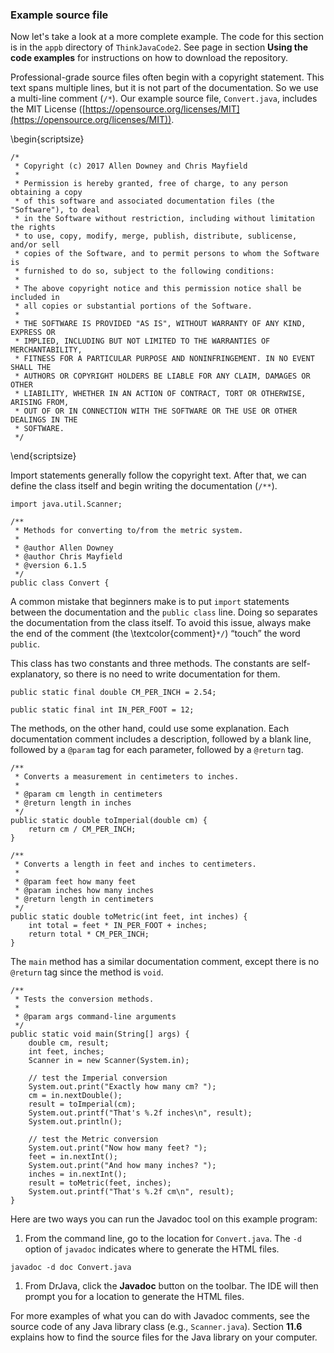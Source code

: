###  Example source file


Now let's take a look at a more complete example.
The code for this section is in the `appb` directory of `ThinkJavaCode2`.
See page in section **Using the code examples** for instructions on how to download the repository.

Professional-grade source files often begin with a copyright statement.
This text spans multiple lines, but it is not part of the documentation.
So we use a multi-line comment (`/*`).
Our example source file, `Convert.java`, includes the MIT License ([https://opensource.org/licenses/MIT](https://opensource.org/licenses/MIT)).


\begin{scriptsize}
```code
/*
 * Copyright (c) 2017 Allen Downey and Chris Mayfield
 *
 * Permission is hereby granted, free of charge, to any person obtaining a copy
 * of this software and associated documentation files (the "Software"), to deal
 * in the Software without restriction, including without limitation the rights
 * to use, copy, modify, merge, publish, distribute, sublicense, and/or sell
 * copies of the Software, and to permit persons to whom the Software is
 * furnished to do so, subject to the following conditions:
 *
 * The above copyright notice and this permission notice shall be included in
 * all copies or substantial portions of the Software.
 *
 * THE SOFTWARE IS PROVIDED "AS IS", WITHOUT WARRANTY OF ANY KIND, EXPRESS OR
 * IMPLIED, INCLUDING BUT NOT LIMITED TO THE WARRANTIES OF MERCHANTABILITY,
 * FITNESS FOR A PARTICULAR PURPOSE AND NONINFRINGEMENT. IN NO EVENT SHALL THE
 * AUTHORS OR COPYRIGHT HOLDERS BE LIABLE FOR ANY CLAIM, DAMAGES OR OTHER
 * LIABILITY, WHETHER IN AN ACTION OF CONTRACT, TORT OR OTHERWISE, ARISING FROM,
 * OUT OF OR IN CONNECTION WITH THE SOFTWARE OR THE USE OR OTHER DEALINGS IN THE
 * SOFTWARE.
 */
```
\end{scriptsize}

Import statements generally follow the copyright text.
After that, we can define the class itself and begin writing the documentation (`/**`).

```code
import java.util.Scanner;

/**
 * Methods for converting to/from the metric system.
 *
 * @author Allen Downey
 * @author Chris Mayfield
 * @version 6.1.5
 */
public class Convert {
```

A common mistake that beginners make is to put `import` statements between the documentation and the `public class` line.
Doing so separates the documentation from the class itself.
To avoid this issue, always make the end of the comment (the \textcolor{comment}`*/`) “touch” the word `public`.


This class has two constants and three methods.
The constants are self-explanatory, so there is no need to write documentation for them.

```code
public static final double CM_PER_INCH = 2.54;

public static final int IN_PER_FOOT = 12;
```

The methods, on the other hand, could use some explanation.
Each documentation comment includes a description, followed by a blank line, followed by a `@param` tag for each parameter, followed by a `@return` tag.

```code
/**
 * Converts a measurement in centimeters to inches.
 *
 * @param cm length in centimeters
 * @return length in inches
 */
public static double toImperial(double cm) {
    return cm / CM_PER_INCH;
}

/**
 * Converts a length in feet and inches to centimeters.
 *
 * @param feet how many feet
 * @param inches how many inches
 * @return length in centimeters
 */
public static double toMetric(int feet, int inches) {
    int total = feet * IN_PER_FOOT + inches;
    return total * CM_PER_INCH;
}
```

The `main` method has a similar documentation comment, except there is no `@return` tag since the method is `void`.

```code
/**
 * Tests the conversion methods.
 *
 * @param args command-line arguments
 */
public static void main(String[] args) {
    double cm, result;
    int feet, inches;
    Scanner in = new Scanner(System.in);

    // test the Imperial conversion
    System.out.print("Exactly how many cm? ");
    cm = in.nextDouble();
    result = toImperial(cm);
    System.out.printf("That's %.2f inches\n", result);
    System.out.println();

    // test the Metric conversion
    System.out.print("Now how many feet? ");
    feet = in.nextInt();
    System.out.print("And how many inches? ");
    inches = in.nextInt();
    result = toMetric(feet, inches);
    System.out.printf("That's %.2f cm\n", result);
}
```

Here are two ways you can run the Javadoc tool on this example program:



1.  From the command line, go to the location for `Convert.java`.
The `-d` option of `javadoc` indicates where to generate the HTML files.

```code
javadoc -d doc Convert.java
```

1.  From DrJava, click the **Javadoc** button on the toolbar.
The IDE will then prompt you for a location to generate the HTML files.


For more examples of what you can do with Javadoc comments, see the source code of any Java library class (e.g., `Scanner.java`).
Section **11.6** explains how to find the source files for the Java library on your computer.